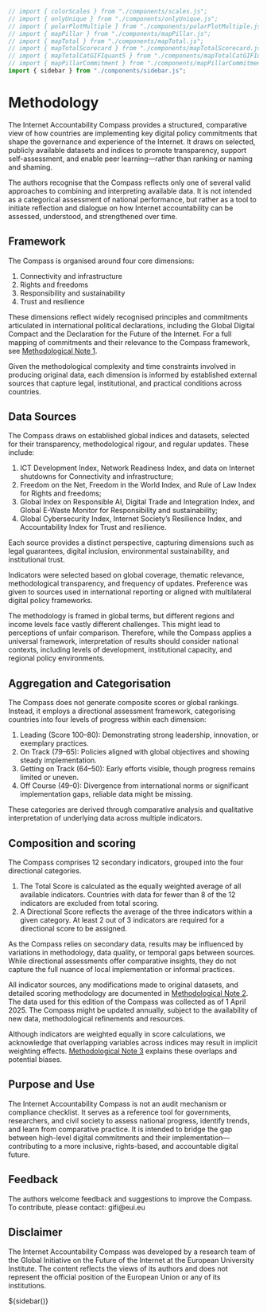 <!-- import externals -->
<head>
<link rel="preconnect" href="https://fonts.googleapis.com">
<link rel="preconnect" href="https://fonts.gstatic.com" crossorigin>
<!-- <link href="https://fonts.googleapis.com/css2?family=Noto+Sans:ital,wght@0,100..900;1,100..900&family=Nunito+Sans:ital,opsz,wght@0,6..12,200..1000;1,6..12,200..1000&family=PT+Sans:ital,wght@0,400;0,700;1,400;1,700&display=swap" rel="stylesheet"> -->
<link rel="stylesheet" href="style.css">
<!-- sidebar -->
    <link
      rel="stylesheet"
      href="https://cdnjs.cloudflare.com/ajax/libs/font-awesome/6.4.0/css/all.min.css"
    />
    <link rel="stylesheet" href="sidebar.css" />
</head>

<!-- back to root button -->

<a href="../" class="back-to-root">
  <span class="arrow"></span>
</a>

<!-- import components -->

```js
// import { colorScales } from "./components/scales.js";
// import { onlyUnique } from "./components/onlyUnique.js";
// import { polarPlotMultiple } from "./components/polarPlotMultiple.js";
// import { mapPillar } from "./components/mapPillar.js";
// import { mapTotal } from "./components/mapTotal.js";
// import { mapTotalScorecard } from "./components/mapTotalScorecard.js";
// import { mapTotalCatGIFIquant5 } from "./components/mapTotalCatGIFIquant5.js";
// import { mapPillarCommitment } from "./components/mapPillarCommitment.js";
import { sidebar } from "./components/sidebar.js";
```

<!-- hero -->

<div class="hero">
  <h1>Methodology</h1>
  <!-- <div id="hero-image"></div> -->
  </div>
<div class="body-text">
  <p>The Internet Accountability Compass provides a structured, comparative view of how countries are implementing key digital policy commitments that shape the governance and experience of the Internet. It draws on selected, publicly available datasets and indices to promote transparency, support self-assessment, and enable peer learning—rather than ranking or naming and shaming.
  </p>
  <p>The authors recognise that the Compass reflects only one of several valid approaches to combining and interpreting available data. It is not intended as a categorical assessment of national performance, but rather as a tool to initiate reflection and dialogue on how Internet accountability can be assessed, understood, and strengthened over time.
</p>
<h2>Framework</h2>
  <p>The Compass is organised around four core dimensions:
</p>
<ol>
<li>Connectivity and infrastructure

</li>
<li>Rights and freedoms

</li>
<li>Responsibility and sustainability

</li>
<li>Trust and resilience

</li>
</ol>
  <p>These dimensions reflect widely recognised principles and commitments articulated in international political declarations, including the Global Digital Compact and the Declaration for the Future of the Internet. For a full mapping of commitments and their relevance to the Compass framework, see <a href="https://mozilla.github.io/pdf.js/web/viewer.html?file=https://raw.githubusercontent.com/cdtrich/dfi/b76f824bb5009098599dd71e1cd206d73f9d61fa/src/data/sources/Methodological%20Note%201.pdf" target="_blank"> Methodological Note 1</a>.

</p>
  <p>Given the methodological complexity and time constraints involved in producing original data, each dimension is informed by established external sources that capture legal, institutional, and practical conditions across countries.
</p>
<h2>Data Sources</h2>
  <p>The Compass draws on established global indices and datasets, selected for their transparency, methodological rigour, and regular updates. These include:
</p>
<ol>
<li>ICT Development Index, Network Readiness Index, and data on Internet shutdowns for Connectivity and infrastructure;
</li>
<li>Freedom on the Net, Freedom in the World Index, and Rule of Law Index for Rights and freedoms;
</li>
<li>Global Index on Responsible AI, Digital Trade and Integration Index, and Global E-Waste Monitor for Responsibility and sustainability;
</li>
<li>Global Cybersecurity Index, Internet Society’s Resilience Index, and Accountability Index for Trust and resilience.
</li>
</ol>
<p>Each source provides a distinct perspective, capturing dimensions such as legal guarantees, digital inclusion, environmental sustainability, and institutional trust.</p>
<p>Indicators were selected based on global coverage, thematic relevance, methodological transparency, and frequency of updates. Preference was given to sources used in international reporting or aligned with multilateral digital policy frameworks.
</p>
<p>The methodology is framed in global terms, but different regions and income levels face vastly different challenges. This might lead to perceptions of unfair comparison. Therefore, while the Compass applies a universal framework, interpretation of results should consider national contexts, including levels of development, institutional capacity, and regional policy environments.
</p>
<h2>Aggregation and Categorisation
</h2>
  <p>The Compass does not generate composite scores or global rankings. Instead, it employs a directional assessment framework, categorising countries into four levels of progress within each dimension:
</p>

<ol>
  <li>Leading (Score 100–80): Demonstrating strong leadership, innovation, or exemplary practices.
  </li>
  <li>On Track (79–65): Policies aligned with global objectives and showing steady implementation.
  </li>
  <li>Getting on Track (64–50): Early efforts visible, though progress remains limited or uneven.
  </li>
  <li>Off Course (49–0): Divergence from international norms or significant implementation gaps, reliable data might be missing.
  </li>
</ol>
  <p>These categories are derived through comparative analysis and qualitative interpretation of underlying data across multiple indicators.
</p>
  <h2>Composition and scoring
</h2>
  <p>The Compass comprises 12 secondary indicators, grouped into the four directional categories.
</p>
<ol>
<li>The Total Score is calculated as the equally weighted average of all available indicators. Countries with data for fewer than 8 of the 12 indicators are excluded from total scoring.
</li>
<li>A Directional Score reflects the average of the three indicators within a given category. At least 2 out of 3 indicators are required for a directional score to be assigned.
</li>
</ol>
  <p>As the Compass relies on secondary data, results may be influenced by variations in methodology, data quality, or temporal gaps between sources. While directional assessments offer comparative insights, they do not capture the full nuance of local implementation or informal practices.
</p>
  <p>All indicator sources, any modifications made to original datasets, and detailed scoring methodology are documented in <a href="https://mozilla.github.io/pdf.js/web/viewer.html?file=https://raw.githubusercontent.com/cdtrich/dfi/41c7c50f91bc510847fe7199428d0361fb0bd7db/src/data/sources/Methodological Note 2.pdf" target="_blank"> Methodological Note 2</a>. The data used for this edition of the Compass was collected as of 1 April 2025. The Compass might be updated annually, subject to the availability of new data, methodological refinements and resources.
</p>
  <p>Although indicators are weighted equally in score calculations, we acknowledge that overlapping variables across indices may result in implicit weighting effects. <a href="https://raw.githubusercontent.com/cdtrich/dfi/9aaeaffcd8f029cae294672ed765eae247e7a894/src/data/sources/Methodological%20Note%203.xlsx" target="_blank">Methodological Note 3</a> explains these overlaps and potential biases.
</p>
<h2>Purpose and Use</h2>
<p>The Internet Accountability Compass is not an audit mechanism or compliance checklist. It serves as a reference tool for governments, researchers, and civil society to assess national progress, identify trends, and learn from comparative practice. It is intended to bridge the gap between high-level digital commitments and their implementation—contributing to a more inclusive, rights-based, and accountable digital future.
</p>
<h2>Feedback</h2>
<p>The authors welcome feedback and suggestions to improve the Compass. To contribute, please contact: gifi@eui.eu</p>
<h2>Disclaimer</h2>
<p>The Internet Accountability Compass was developed by a research team of the Global Initiative on the Future of the Internet at the European University Institute. The content reflects the views of its authors and does not represent the official position of the European Union or any of its institutions.</p>
</div>

<!-- sidebar -->

<div>
    ${sidebar()}
</div>

